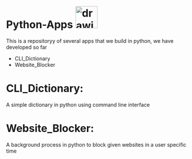 # Python-Apps  <img src="https://payload.cargocollective.com/1/17/553472/8658837/python_sh-600x600.png" alt="drawing" width="60"/>

This is a repositoryy of several apps that we build in python, we have developed so far
 - CLI_Dictionary
 - Website_Blocker

# CLI_Dictionary:
A simple dictionary in python using command line interface

# Website_Blocker:
A background process in python to block given websites in a user specific time
